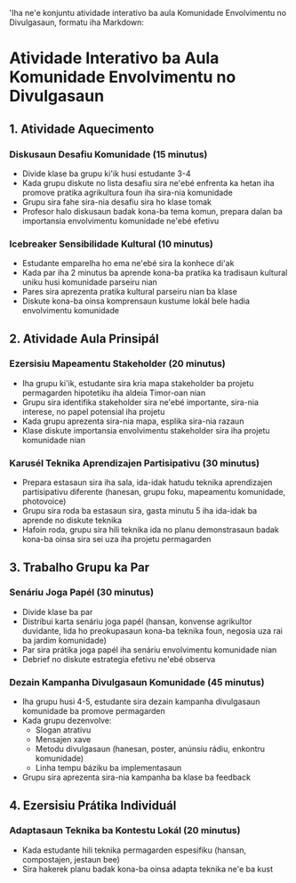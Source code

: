 'Iha ne'e konjuntu atividade interativo ba aula Komunidade Envolvimentu no Divulgasaun, formatu iha Markdown:

# Atividade Interativo ba Aula Komunidade Envolvimentu no Divulgasaun

## 1. Atividade Aquecimento

### Diskusaun Desafiu Komunidade (15 minutus)
- Divide klase ba grupu ki'ik husi estudante 3-4
- Kada grupu diskute no lista desafiu sira ne'ebé enfrenta ka hetan iha promove pratika agrikultura foun iha sira-nia komunidade
- Grupu sira fahe sira-nia desafiu sira ho klase tomak
- Profesor halo diskusaun badak kona-ba tema komun, prepara dalan ba importansia envolvimentu komunidade ne'ebé efetivu

### Icebreaker Sensibilidade Kultural (10 minutus)
- Estudante emparelha ho ema ne'ebé sira la konhece di'ak
- Kada par iha 2 minutus ba aprende kona-ba pratika ka tradisaun kultural uniku husi komunidade parseiru nian
- Pares sira aprezenta pratika kultural parseiru nian ba klase
- Diskute kona-ba oinsa komprensaun kustume lokál bele hadia envolvimentu komunidade

## 2. Atividade Aula Prinsipál

### Ezersisiu Mapeamentu Stakeholder (20 minutus)
- Iha grupu ki'ik, estudante sira kria mapa stakeholder ba projetu permagarden hipotetiku iha aldeia Timor-oan nian
- Grupu sira identifika stakeholder sira ne'ebé importante, sira-nia interese, no papel potensial iha projetu
- Kada grupu aprezenta sira-nia mapa, esplika sira-nia razaun
- Klase diskute importansia envolvimentu stakeholder sira iha projetu komunidade nian

### Karusél Teknika Aprendizajen Partisipativu (30 minutus)
- Prepara estasaun sira iha sala, ida-idak hatudu teknika aprendizajen partisipativu diferente (hanesan, grupu foku, mapeamentu komunidade, photovoice)
- Grupu sira roda ba estasaun sira, gasta minutu 5 iha ida-idak ba aprende no diskute teknika
- Hafoin roda, grupu sira hili teknika ida no planu demonstrasaun badak kona-ba oinsa sira sei uza iha projetu permagarden

## 3. Trabalho Grupu ka Par

### Senáriu Joga Papél (30 minutus)
- Divide klase ba par
- Distribui karta senáriu joga papél (hansan, konvense agrikultor duvidante, lida ho preokupasaun kona-ba teknika foun, negosia uza rai ba jardim komunidade)
- Par sira prátika joga papél iha senáriu envolvimentu komunidade nian
- Debrief no diskute estrategia efetivu ne'ebé observa

### Dezain Kampanha Divulgasaun Komunidade (45 minutus)
- Iha grupu husi 4-5, estudante sira dezain kampanha divulgasaun komunidade ba promove permagarden
- Kada grupu dezenvolve:
  * Slogan atrativu
  * Mensajen xave
  * Metodu divulgasaun (hanesan, poster, anúnsiu rádiu, enkontru komunidade)
  * Linha tempu báziku ba implementasaun
- Grupu sira aprezenta sira-nia kampanha ba klase ba feedback

## 4. Ezersisiu Prátika Individuál

### Adaptasaun Teknika ba Kontestu Lokál (20 minutus)
- Kada estudante hili teknika permagarden espesifiku (hansan, compostajen, jestaun bee)
- Sira hakerek planu badak kona-ba oinsa adapta teknika ne'e ba kust